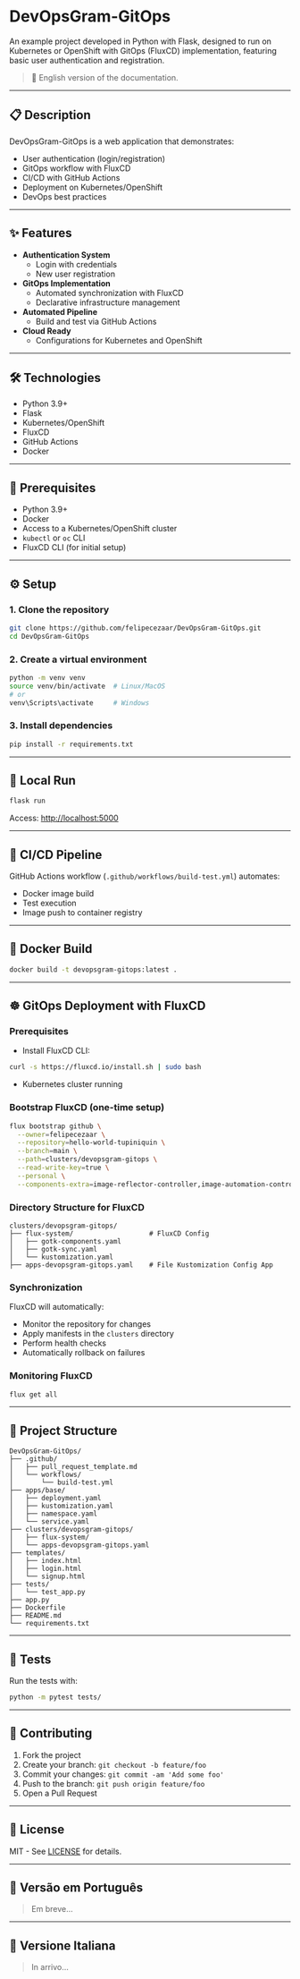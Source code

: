# DevOpsGram-GitOps

An example project developed in Python with Flask, designed to run on Kubernetes or OpenShift with GitOps (FluxCD) implementation, featuring basic user authentication and registration.

> 📄 English version of the documentation.

---

## 📋 Description

DevOpsGram-GitOps is a web application that demonstrates:

- User authentication (login/registration)
- GitOps workflow with FluxCD
- CI/CD with GitHub Actions
- Deployment on Kubernetes/OpenShift
- DevOps best practices

---

## ✨ Features

- **Authentication System**
  - Login with credentials
  - New user registration
- **GitOps Implementation**
  - Automated synchronization with FluxCD
  - Declarative infrastructure management
- **Automated Pipeline**
  - Build and test via GitHub Actions
- **Cloud Ready**
  - Configurations for Kubernetes and OpenShift

---

## 🛠️ Technologies

- Python 3.9+
- Flask
- Kubernetes/OpenShift
- FluxCD
- GitHub Actions
- Docker

---

## 🚀 Prerequisites

- Python 3.9+
- Docker
- Access to a Kubernetes/OpenShift cluster
- `kubectl` or `oc` CLI
- FluxCD CLI (for initial setup)

---

## ⚙️ Setup

### 1. Clone the repository

```bash
git clone https://github.com/felipecezaar/DevOpsGram-GitOps.git
cd DevOpsGram-GitOps
```

### 2. Create a virtual environment

```bash
python -m venv venv
source venv/bin/activate  # Linux/MacOS
# or
venv\Scripts\activate     # Windows
```

### 3. Install dependencies

```bash
pip install -r requirements.txt
```

---

## 🏃 Local Run

```bash
flask run
```

Access: [http://localhost:5000](http://localhost:5000)

---

## 🔧 CI/CD Pipeline

GitHub Actions workflow (`.github/workflows/build-test.yml`) automates:

- Docker image build
- Test execution
- Image push to container registry

---

## 🐳 Docker Build

```bash
docker build -t devopsgram-gitops:latest .
```

---

## ☸️ GitOps Deployment with FluxCD

### Prerequisites

- Install FluxCD CLI:

```bash
curl -s https://fluxcd.io/install.sh | sudo bash
```

- Kubernetes cluster running

### Bootstrap FluxCD (one-time setup)

```bash
flux bootstrap github \
  --owner=felipecezaar \
  --repository=hello-world-tupiniquin \
  --branch=main \
  --path=clusters/devopsgram-gitops \
  --read-write-key=true \
  --personal \
  --components-extra=image-reflector-controller,image-automation-controller
```

### Directory Structure for FluxCD

```
clusters/devopsgram-gitops/
├── flux-system/                   # FluxCD Config
│   ├── gotk-components.yaml
│   ├── gotk-sync.yaml
│   └── kustomization.yaml
├── apps-devopsgram-gitops.yaml    # File Kustomization Config App
```

### Synchronization

FluxCD will automatically:

- Monitor the repository for changes
- Apply manifests in the `clusters` directory
- Perform health checks
- Automatically rollback on failures

### Monitoring FluxCD

```bash
flux get all
```

---

## 📂 Project Structure

```
DevOpsGram-GitOps/
├── .github/
│   ├── pull_request_template.md
│   └── workflows/
│       └── build-test.yml
├── apps/base/
│   ├── deployment.yaml
│   ├── kustomization.yaml
│   ├── namespace.yaml
│   └── service.yaml
├── clusters/devopsgram-gitops/
│   ├── flux-system/
│   └── apps-devopsgram-gitops.yaml
├── templates/
│   ├── index.html
│   ├── login.html
│   └── signup.html
├── tests/
│   └── test_app.py
├── app.py
├── Dockerfile
├── README.md
└── requirements.txt
```

---

## 🧪 Tests

Run the tests with:

```bash
python -m pytest tests/
```

---

## 🤝 Contributing

1. Fork the project  
2. Create your branch: `git checkout -b feature/foo`  
3. Commit your changes: `git commit -am 'Add some foo'`  
4. Push to the branch: `git push origin feature/foo`  
5. Open a Pull Request

---

## 📄 License

MIT - See [LICENSE](LICENSE) for details.

---

## 📘 Versão em Português

> Em breve...

---

## 📘 Versione Italiana

> In arrivo...
